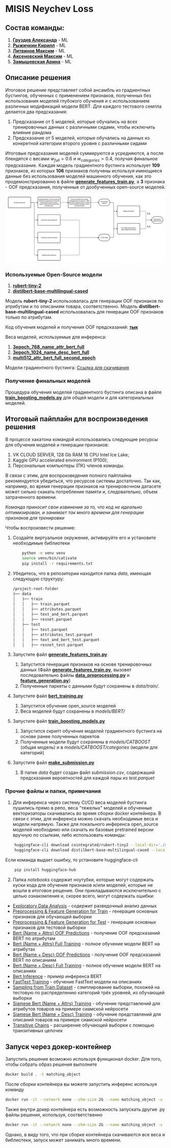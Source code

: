 # MISIS Neychev Loss 

## Состав команды: 
1) [**Груздев Александр**](https://github.com/gruzdev-as) - ML
2) [**Рыжичкин Кирилл**](https://github.com/l1ghtsource) - ML
3) [**Литвинов Максим**](https://github.com/maksimlitvinov39kg) - ML 
4) [**Аксеновский Максим**](https://github.com/Solitum26) - ML
5) [**Замышевская Арина**](https://github.com/Nimbleredsquirrel) - ML

## Описание решения 

Итоговое решение представляет собой ансамбль из градиентных бустингов, обученных с применением признаков, полученных без использования моделей глубокого обучения и с использованием различных модификаций модели BERT. Для каждого тестового семпла делается два предсказания: 

1) Предсказание от 5 моделей, которые обучались на всех тренировочных данных с различными сидами, чтобы исключить влияние рандома
2) Предсказание от 5 моделей, которые обучались на данных из конкретной категории второго уровня с различными сидами  

Итоговые предсказания моделей суммируются и усредняются, а после блендятся с весами $w_{full} = 0.6$ и $w_{categories} = 0.4$, получая финальное предсказание. 
Каждая модель градиентного бустинга использует **109** признаков, из которых **106** признаков получены используя имеющиеся данные без использования моделей машинного обучения, как это продемонстрированно в файле [**generate_features_train.py**](generate_features_train.py), а **3** признака - OOF предсказания, полученные от дообученных open-source моделей.

![scheme](scheme.png)

### Используемые Open-Source модели

1) [**rubert-tiny-2**](https://huggingface.co/cointegrated/rubert-tiny2)
2) [**distilbert-base-multilingual-cased**](https://huggingface.co/distilbert/distilbert-base-multilingual-cased)

Модель **rubert-tiny-2** использовалась для генерации OOF признаков по атрибутам и по описаниям товара, соответственно. Модель **distilbert-base-multilingual-cased** использовалась для генерации OOF признаков только по атрибутам.

Код обучения моделей и получения OOF предсказаний: [**тык**](bert_training.py)

Веса моделей, используемые для инференса: 
1) [**3epoch_768_name_attr_bert_full**](https://drive.google.com/file/d/1GEI0lEi1gitio-aKdn0fdAni-sHMhZlB/view?usp=drive_link)
2) [**3epoch_1024_name_desc_bert_full**](https://drive.google.com/file/d/1vMe_znzoKJjUZ7gRRTQDpbch_5Nx98e6/view?usp=drive_link)
3) [**multi512_attr_bert_full_second_epoch**](https://drive.google.com/file/d/1c9d03-pIwT5HJWfvEQ8PlxW5GtaEkuTB/view?usp=drive_link)

Модели градиентного бустинга: 
[Ссылка для скачивания](https://drive.google.com/drive/folders/1mktUxSWbg1YQHZXdSjQyBoSqwlD2pNdl?usp=drive_link)

### Получение финальных моделей 

Процедура обучения моделей градиентного бустинга описана в файле [**train_boosting_models.py**](train_boosting_models.py) для общей модели и для категориальных моделей. 

## Итоговый пайплайн для воспроизведения решения 

В процессе хакатона командой использовались следующие ресурсы для обучения моделей и генерации признаков: 
1) VK CLOUD SERVER, 128 Gb RAM 16 CPU Intel Ice Lake;
2) Kaggle GPU accelerated environment (P100);
3) Персональные компьютеры (ПК) членов команды.

В связи с этим, для воспроизведения полного пайплайна рекомендуется убедиться, что ресурсов системы достаточно. Так как, например, во время генерации признаков на тренировочном датасете может сильно скакать потребление памяти и, следовательно, объем затраченного времени. 

*Команда приносит свои извинения за то, что код не идеально оптимизирован, и занимает так много времени для генерации признаков для тренировки*

Чтобы воспроизвести решение: 
1) Создайте виртуальное окружение, активируйте его и установите необходимые библиотеки
    ```bash 
        python -m venv venv
        source venv/bin/cativate
        pip install -r requirements.txt
    ```

2) Убедитесь, что в репозитории находится папка *data*, имеющая следующую структуру: 
    ```
    /project-root-folder
    ├── data
    │   ├── train
    │   │   ├── train.parquet
    │   │   ├── attributes.parquet
    │   │   ├── text_and_bert.parquet
    │   │   ├── resnet.parquet
    │   ├── test
    │   │   ├── test.parquet
    │   │   ├── attributes_test.parquet
    │   │   ├── text_and_bert_test.parquet
    │   │   ├── resnet_test.parquet
    ```
    
2) Запустите файл [**generate_features_train.py**](generate_features_train.py)
    1) Запустится генерация признаков на основе тренировочных данных (Файл [**generate_features_train.py**](generate_features_train.py), вызовет последовательно файлы [**data_preprocessing.py**](data_preprocessing.py) и [**feature_generation.py**](feature_generation.py))
    2) Полученные паркеты с данными будут сохранены в *data/train/*. 

3) Запустите файл [**bert_training.py**](bert_training.py)    
    1) Запустится обучение open_source моделей 
    2) Веса моделей будут сохранены в *models/BERT/*

4) Запустите файл [**train_boosting_models.py**](train_boosting_models.py)
    1) Запустится скрипт обучения моделей градиентного бустинга на основе ранее полученных паркетов
    2) Полученные модели будут сохранены в *models/CATBOOST* (общая модель) и в *models/CATBOOST/categories* (модели для категорий)

5) Запустите файл [**make_submission.py**](make_submission.py)
    1) В папке *data* будет создан файл *submission.csv*, содержаший предсказания вероятностей для каждой пары из *test.parquet*

### Прочие файлы и папки, примечания

1) Для инференса через систему CI/CD веса моделей бустинга пушились прямо в репо, веса "тяжелых" моделей и обученные векторизаторы скачивались во время сборки docker контейнера. В связи с этим, для инференса можно скачать необходимые веса и модели напрямую. Также для локального инференса open_source моделей необходимо или скачать их базовые pretrained версии вручную по ссылкам, либо использовать команды: 
```bash 
    huggingface-cli download cointegrated/rubert-tiny2 --local-dir='./models/basemodel/rubert' && \ 
    huggingface-cli download distilbert-base-multilingual-cased --local-dir='./models/basemodel/distilbert'
```
Если команда выдает ошибку, то установите huggingface-cli 
```bash 
    pip install huggingface-hub
```

2) Папка *notebooks* содержит ноутубки, которые могут содержать куски кода для обучения признаков и/или моделей, которые не вошли в итоговое рещение. Они прикладываются исключительно с целью ознакомления и, скорее всего, могут содержать ошибки:

- [Exploratory Data Analysis](notebooks/0.%20Exploratory%20Data%20Analysis.ipynb) - содержит разведочный анализ данных
- [Preprocessing & Feature Generation for Train](notebooks/1.1%20Preprocessing%20&%20Feature%20Generation%20for%20Train.ipynb) - генерация основных признаков для обучающей выборки
- [Preprocessing & Feature Generation for Test](notebooks/1.2%20Preprocessing%20&%20Feature%20Generation%20for%20Test.ipynb) - генерация основных признаков для тестовой выборки
- [Bert (Name + Attrs) OOF Predictions](notebooks/2.1%20Bert%20(Name%20+%20Attrs)%20OOF%20Predictions.ipynb) - получение OOF предсказаний BERT по атрибутам
- [Bert (Name + Attrs) Full Training](notebooks/2.2%20Bert%20(Name%20+%20Attrs)%20Full%20Training.ipynb) - полное обучение модели BERT на атрибутах
- [Bert (Name + Desc) OOF Predictions](notebooks/3.1%20Bert%20(Name%20+%20Desc)%20OOF%20Predictions.ipynb) - получение OOF предсказаний BERT по описаниям
- [Bert (Name + Desc) Full Training](notebooks/3.2%20Bert%20(Name%20+%20Desc)%20Full%20Training.ipynb) - полное обучение модели BERT на описаниях
- [Bert Inference](notebooks/4.%20Bert%20Inference.ipynb) - пример инференса BERT
- [FastText Training](notebooks/%5BUNUSED%5D%20FastText%20Training.ipynb) - обучение FastText модели на описаниях
- [Sampling from Train Dataset](notebooks/%5BUNUSED%5D%20Sampling%20from%20Train%20Dataset.ipynb) - сэмплирование выборки, похожей на тестовую по распределению категорий трёх уровней, из обучающей выборки
- [Siamese Bert (Name + Attrs) Training](notebooks/%5BUNUSED%5D%20Siamese%20Bert%20(Name%20+%20Attrs)%20Training.ipynb) - обучение представлений для атрибутов товаров на примере сиамской нейросети
- [Siamese Bert (Name + Desc) Training](notebooks/%5BUNUSED%5D%20Siamese%20Bert%20(Name%20+%20Desc)%20Training.ipynb) - обучение представлений для описаний товаров на примере сиамской нейросети
- [Transitive Chains](notebooks/%5BUNUSED%5D%20Transitive%20Chains.ipynb) - расширение обучающей выборки с помощью транзитивных цепочек

## Запуск через докер-контейнер 

Запустить решение возможно используя функционал docker. Для того, чтобы собрать образ решения выполните 

```bash
docker build . -t matching_object
```

После сборки контейнера вы можете запустить инференс используя команду 

```bash 
docker run -it --network none --shm-size 2G --name matching_object -v ./data:/app/data matching_object python make_submission.py
```

Также внутри докер контейнера есть возможность запускать другие .py файлы решения, используя, соответственно 

```bash 
docker run -it --network none --shm-size 2G --name matching_object -v ./data:/app/data matching_object python {sciptname.py}
```

Однако, в виду того, что при сборке контейнера скачиваются все веса и библиотеки, запуск может занимать много времени. 